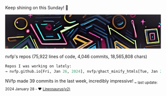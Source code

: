 Keep shining on this Sunday! 🌷

![banner](./assets/banner.jpg)

nvfp's repos (75,922 lines of code, 4,046 commits, 18,565,808 chars)

```python
Repos I was working on lately:
→ nvfp.github.io[Fri, Jan 26, 2024], nvfp/ghact_minify_htmls[Tue, Jan 23, 2024], nvfp/ghact_auto_permalink[January 22]
```

NVfp made 39 commits in the last week, incredibly impressive!<sub> ~ last update: 2024 January 28 - ❤️ [Lineosaurus(v2)](https://github.com/Lineosaurus/Lineosaurus)</sub>